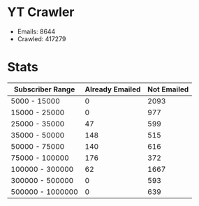 # YT Crawler
- Emails: 8644
- Crawled: 417279

# Stats
| Subscriber Range  | Already Emailed | Not Emailed |
|-------|-------|-------|
| 5000 - 15000 | 0 | 2093 |
| 15000 - 25000 | 0 | 977 |
| 25000 - 35000 | 47 | 599 |
| 35000 - 50000 | 148 | 515 |
| 50000 - 75000 | 140 | 616 |
| 75000 - 100000 | 176 | 372 |
| 100000 - 300000 | 62 | 1667 |
| 300000 - 500000 | 0 | 593 |
| 500000 - 1000000 | 0 | 639 |
